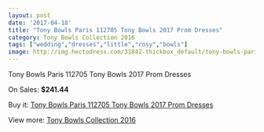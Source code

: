 ```yaml
---
layout: post
date: '2017-04-18'
title: "Tony Bowls Paris 112705 Tony Bowls 2017 Prom Dresses"
category: Tony Bowls Collection 2016
tags: ["wedding","dresses","little","rosy","bowls"]
image: http://img.hectodress.com/31842-thickbox_default/tony-bowls-paris-112705-tony-bowls-2012-prom-dresses.jpg
---
```

Tony Bowls Paris 112705 Tony Bowls 2017 Prom Dresses

On Sales: **$241.44**
<a href="https://www.hectodress.com/tony-bowls-collection-2013/14506-tony-bowls-paris-112705-tony-bowls-2012-prom-dresses.html"><amp-img layout="responsive" width="600" height="600" src="//img.hectodress.com/31842-thickbox_default/tony-bowls-paris-112705-tony-bowls-2012-prom-dresses.jpg" alt="Tony Bowls Paris 112705 Tony Bowls 2017 Prom Dresses 0" /></a>
<a href="https://www.hectodress.com/tony-bowls-collection-2013/14506-tony-bowls-paris-112705-tony-bowls-2012-prom-dresses.html"><amp-img layout="responsive" width="600" height="600" src="//img.hectodress.com/31846-thickbox_default/tony-bowls-paris-112705-tony-bowls-2012-prom-dresses.jpg" alt="Tony Bowls Paris 112705 Tony Bowls 2017 Prom Dresses 1" /></a>
<a href="https://www.hectodress.com/tony-bowls-collection-2013/14506-tony-bowls-paris-112705-tony-bowls-2012-prom-dresses.html"><amp-img layout="responsive" width="600" height="600" src="//img.hectodress.com/31845-thickbox_default/tony-bowls-paris-112705-tony-bowls-2012-prom-dresses.jpg" alt="Tony Bowls Paris 112705 Tony Bowls 2017 Prom Dresses 2" /></a>
<a href="https://www.hectodress.com/tony-bowls-collection-2013/14506-tony-bowls-paris-112705-tony-bowls-2012-prom-dresses.html"><amp-img layout="responsive" width="600" height="600" src="//img.hectodress.com/31844-thickbox_default/tony-bowls-paris-112705-tony-bowls-2012-prom-dresses.jpg" alt="Tony Bowls Paris 112705 Tony Bowls 2017 Prom Dresses 3" /></a>
<a href="https://www.hectodress.com/tony-bowls-collection-2013/14506-tony-bowls-paris-112705-tony-bowls-2012-prom-dresses.html"><amp-img layout="responsive" width="600" height="600" src="//img.hectodress.com/31843-thickbox_default/tony-bowls-paris-112705-tony-bowls-2012-prom-dresses.jpg" alt="Tony Bowls Paris 112705 Tony Bowls 2017 Prom Dresses 4" /></a>

Buy it: [Tony Bowls Paris 112705 Tony Bowls 2017 Prom Dresses](https://www.hectodress.com/tony-bowls-collection-2013/14506-tony-bowls-paris-112705-tony-bowls-2012-prom-dresses.html "Tony Bowls Paris 112705 Tony Bowls 2017 Prom Dresses")

View more: [Tony Bowls Collection 2016](https://www.hectodress.com/259-tony-bowls-collection-2013 "Tony Bowls Collection 2016")